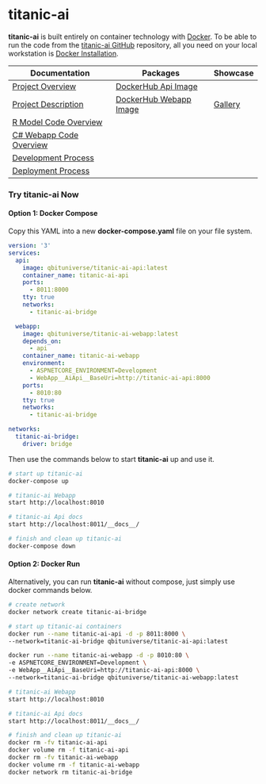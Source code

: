 # titanic-ai

**titanic-ai** is built entirely on container technology with [Docker](https://www.docker.com). To be able to run the code from the [titanic-ai GitHub](https://github.com/qbituniverse/titanic-ai) repository, all you need on your local workstation is [Docker Installation](https://docs.docker.com/get-docker/).

|Documentation|Packages|Showcase|
|-----|-----|-----|
|[Project Overview](docs/overview)|[DockerHub Api Image](https://hub.docker.com/repository/docker/qbituniverse/titanic-ai-api)|
|[Project Description](/description)|[DockerHub Webapp Image](https://hub.docker.com/repository/docker/qbituniverse/titanic-ai-webapp)|[Gallery](/gallery)|
|[R Model Code Overview](/model)|||
|[C# Webapp Code Overview](/webapp)|||
|[Development Process](/development)|||
|[Deployment Process](/deployment)|||

### Try titanic-ai Now

#### Option 1: Docker Compose

Copy this YAML into a new **docker-compose.yaml** file on your file system.

```yaml
version: '3'
services:
  api:
    image: qbituniverse/titanic-ai-api:latest
    container_name: titanic-ai-api
    ports:
      - 8011:8000
    tty: true
    networks:
      - titanic-ai-bridge

  webapp:
    image: qbituniverse/titanic-ai-webapp:latest
    depends_on:
      - api
    container_name: titanic-ai-webapp
    environment:
      - ASPNETCORE_ENVIRONMENT=Development
      - WebApp__AiApi__BaseUri=http://titanic-ai-api:8000
    ports:
      - 8010:80
    tty: true
    networks:
      - titanic-ai-bridge

networks:
  titanic-ai-bridge:
    driver: bridge
```

Then use the commands below to start **titanic-ai** up and use it.

```bash
# start up titanic-ai
docker-compose up

# titanic-ai Webapp
start http://localhost:8010

# titanic-ai Api docs
start http://localhost:8011/__docs__/

# finish and clean up titanic-ai
docker-compose down
```

#### Option 2: Docker Run

Alternatively, you can run **titanic-ai** without compose, just simply use docker commands below.

```bash
# create network
docker network create titanic-ai-bridge

# start up titanic-ai containers
docker run --name titanic-ai-api -d -p 8011:8000 \
--network=titanic-ai-bridge qbituniverse/titanic-ai-api:latest

docker run --name titanic-ai-webapp -d -p 8010:80 \
-e ASPNETCORE_ENVIRONMENT=Development \
-e WebApp__AiApi__BaseUri=http://titanic-ai-api:8000 \
--network=titanic-ai-bridge qbituniverse/titanic-ai-webapp:latest

# titanic-ai Webapp
start http://localhost:8010

# titanic-ai Api docs
start http://localhost:8011/__docs__/

# finish and clean up titanic-ai
docker rm -fv titanic-ai-api
docker volume rm -f titanic-ai-api
docker rm -fv titanic-ai-webapp
docker volume rm -f titanic-ai-webapp
docker network rm titanic-ai-bridge
```

